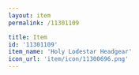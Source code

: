 ```yaml
---
layout: item
permalink: /11301109

title: Item
id: '11301109'
item_name: 'Holy Lodestar Headgear'
icon_url: 'item/icon/11300696.png'
---
```

